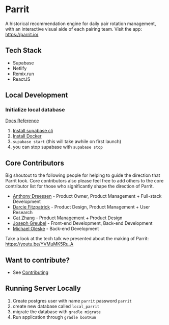 # Parrit

A historical recommendation engine for daily pair rotation management, with an interactive visual aide of each pairing team.
Visit the app: https://parrit.io/

## Tech Stack

- Supabase
- Netlify
- Remix.run
- ReactJS

## Local Development

### Initialize local database

[Docs Reference](https://supabase.com/docs/guides/cli/getting-started)

1. [Install supabase cli](https://supabase.com/docs/guides/cli/getting-started)
2. [Install Docker](https://docs.docker.com/get-docker/)
3. `supabase start` (this will take awhile on first launch)
4. you can stop supabase with `supabase stop`

## Core Contributors

Big shoutout to the following people for helping to guide the direction that Parrit took. Core contributors also please feel free to add others to the core contributor list for those who significantly shape the direction of Parrit.

- [Anthony Dreessen](mailto:anthonydreessen@gmail.com) - Product Owner, Product Management + Full-stack Development
- [Darcie Fitzpatrick](mailto:darciefitzpatrick@gmail.com) - Product Design, Product Management + User Research
- [Cat Zhang](mailto:cielzee@gmail.com) - Product Management + Product Design
- [Joseph Greubel](mailto:joegreubel1@gmail.com) - Front-end Development, Back-end Development
- [Michael Oleske](mailto:moleske@pivotal.io) - Back-end Development

Take a look at the tech talk we presented about the making of Parrit: https://youtu.be/YVMuMK5Ru_A

## Want to contribute?

- See [Contributing](./docs/Contributing.md)

## Running Server Locally

1. Create postgres user with name `parrit` password `parrit`
2. create new database called `local_parrit`
3. migrate the database with `gradle migrate`
4. Run application through `gradle bootRun`
